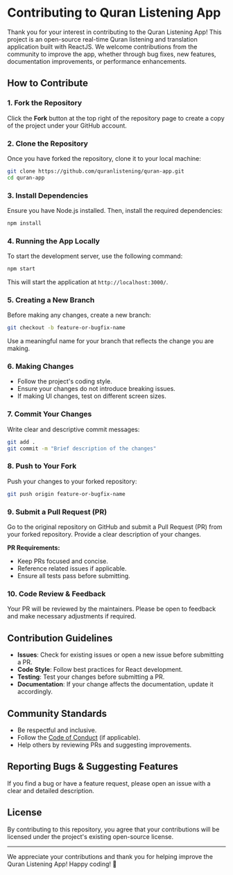 # Contributing to Quran Listening App

Thank you for your interest in contributing to the Quran Listening App! This project is an open-source real-time Quran listening and translation application built with ReactJS. We welcome contributions from the community to improve the app, whether through bug fixes, new features, documentation improvements, or performance enhancements.

## How to Contribute

### 1. Fork the Repository
Click the **Fork** button at the top right of the repository page to create a copy of the project under your GitHub account.

### 2. Clone the Repository
Once you have forked the repository, clone it to your local machine:

```bash
git clone https://github.com/quranlistening/quran-app.git
cd quran-app
```

### 3. Install Dependencies
Ensure you have Node.js installed. Then, install the required dependencies:

```bash
npm install
```

### 4. Running the App Locally
To start the development server, use the following command:

```bash
npm start
```

This will start the application at `http://localhost:3000/`.

### 5. Creating a New Branch
Before making any changes, create a new branch:

```bash
git checkout -b feature-or-bugfix-name
```

Use a meaningful name for your branch that reflects the change you are making.

### 6. Making Changes
- Follow the project's coding style.
- Ensure your changes do not introduce breaking issues.
- If making UI changes, test on different screen sizes.

### 7. Commit Your Changes
Write clear and descriptive commit messages:

```bash
git add .
git commit -m "Brief description of the changes"
```

### 8. Push to Your Fork
Push your changes to your forked repository:

```bash
git push origin feature-or-bugfix-name
```

### 9. Submit a Pull Request (PR)
Go to the original repository on GitHub and submit a Pull Request (PR) from your forked repository. Provide a clear description of your changes. 

**PR Requirements:**
- Keep PRs focused and concise.
- Reference related issues if applicable.
- Ensure all tests pass before submitting.

### 10. Code Review & Feedback
Your PR will be reviewed by the maintainers. Please be open to feedback and make necessary adjustments if required.

## Contribution Guidelines
- **Issues**: Check for existing issues or open a new issue before submitting a PR.
- **Code Style**: Follow best practices for React development.
- **Testing**: Test your changes before submitting a PR.
- **Documentation**: If your change affects the documentation, update it accordingly.

## Community Standards
- Be respectful and inclusive.
- Follow the [Code of Conduct](CODE_OF_CONDUCT.md) (if applicable).
- Help others by reviewing PRs and suggesting improvements.

## Reporting Bugs & Suggesting Features
If you find a bug or have a feature request, please open an issue with a clear and detailed description.

## License
By contributing to this repository, you agree that your contributions will be licensed under the project's existing open-source license.

---
We appreciate your contributions and thank you for helping improve the Quran Listening App! Happy coding! 🚀

